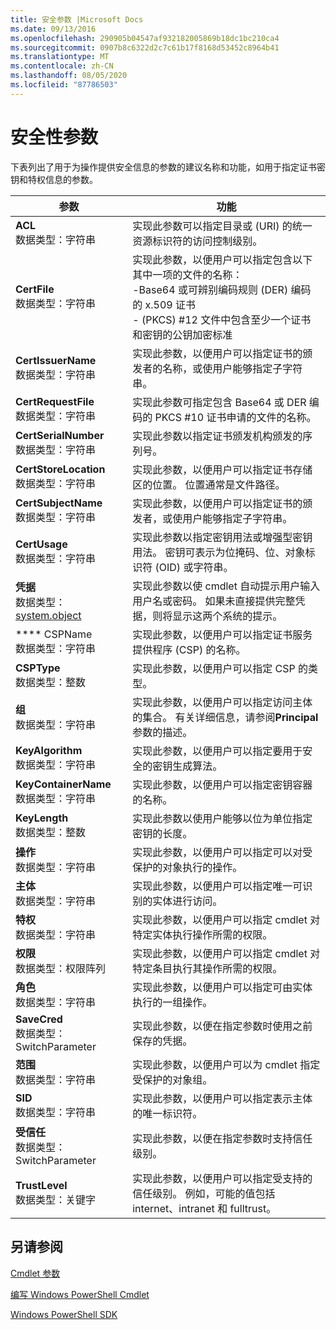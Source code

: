 ```yaml
---
title: 安全参数 |Microsoft Docs
ms.date: 09/13/2016
ms.openlocfilehash: 290905b04547af932182005869b18dc1bc210ca4
ms.sourcegitcommit: 0907b8c6322d2c7c61b17f8168d53452c8964b41
ms.translationtype: MT
ms.contentlocale: zh-CN
ms.lasthandoff: 08/05/2020
ms.locfileid: "87786503"
---
```

# <a name="security-parameters"></a>安全性参数

下表列出了用于为操作提供安全信息的参数的建议名称和功能，如用于指定证书密钥和特权信息的参数。

|参数|功能|
|---|---|
|**ACL**<br>数据类型：字符串|实现此参数可以指定目录或 (URI) 的统一资源标识符的访问控制级别。|
|**CertFile**<br>数据类型：字符串|实现此参数，以便用户可以指定包含以下其中一项的文件的名称：<br>-Base64 或可辨别编码规则 (DER) 编码的 x.509 证书<br>- (PKCS) #12 文件中包含至少一个证书和密钥的公钥加密标准|
|**CertIssuerName**<br>数据类型：字符串|实现此参数，以便用户可以指定证书的颁发者的名称，或使用户能够指定子字符串。|
|**CertRequestFile**<br>数据类型：字符串|实现此参数可指定包含 Base64 或 DER 编码的 PKCS #10 证书申请的文件的名称。|
|**CertSerialNumber**<br>数据类型：字符串|实现此参数以指定证书颁发机构颁发的序列号。|
|**CertStoreLocation**<br>数据类型：字符串|实现此参数，以便用户可以指定证书存储区的位置。 位置通常是文件路径。|
|**CertSubjectName**<br>数据类型：字符串|实现此参数，以便用户可以指定证书的颁发者，或使用户能够指定子字符串。|
|**CertUsage**<br>数据类型：字符串|实现此参数以指定密钥用法或增强型密钥用法。 密钥可表示为位掩码、位、对象标识符 (OID) 或字符串。|
|**凭据**<br>数据类型： [system.object](/dotnet/api/System.Management.Automation.PSCredential)|实现此参数以使 cmdlet 自动提示用户输入用户名或密码。 如果未直接提供完整凭据，则将显示这两个系统的提示。|
|****  CSPName<br>数据类型：字符串|实现此参数，以便用户可以指定证书服务提供程序 (CSP) 的名称。|
|**CSPType**<br>数据类型：整数|实现此参数，以便用户可以指定 CSP 的类型。|
|**组**<br>数据类型：字符串|实现此参数，以便用户可以指定访问主体的集合。 有关详细信息，请参阅**Principal**参数的描述。|
|**KeyAlgorithm**<br>数据类型：字符串|实现此参数，以便用户可以指定要用于安全的密钥生成算法。|
|**KeyContainerName**<br>数据类型：字符串|实现此参数，以便用户可以指定密钥容器的名称。|
|**KeyLength**<br>数据类型：整数|实现此参数以使用户能够以位为单位指定密钥的长度。|
|**操作**<br>数据类型：字符串|实现此参数，以便用户可以指定可以对受保护的对象执行的操作。|
|**主体**<br>数据类型：字符串|实现此参数，以便用户可以指定唯一可识别的实体进行访问。|
|**特权**<br>数据类型：字符串|实现此参数，以便用户可以指定 cmdlet 对特定实体执行操作所需的权限。|
|**权限**<br>数据类型：权限阵列|实现此参数，以便用户可以指定 cmdlet 对特定条目执行其操作所需的权限。|
|**角色**<br>数据类型：字符串|实现此参数，以便用户可以指定可由实体执行的一组操作。|
|**SaveCred**<br>数据类型： SwitchParameter|实现此参数，以便在指定参数时使用之前保存的凭据。|
|**范围**<br>数据类型：字符串|实现此参数，以便用户可以为 cmdlet 指定受保护的对象组。|
|**SID**<br>数据类型：字符串|实现此参数，以便用户可以指定表示主体的唯一标识符。|
|**受信任**<br>数据类型： SwitchParameter|实现此参数，以便在指定参数时支持信任级别。|
|**TrustLevel**<br>数据类型：关键字|实现此参数，以便用户可以指定受支持的信任级别。 例如，可能的值包括 internet、intranet 和 fulltrust。|

## <a name="see-also"></a>另请参阅

[Cmdlet 参数](./cmdlet-parameters.md)

[编写 Windows PowerShell Cmdlet](./writing-a-windows-powershell-cmdlet.md)

[Windows PowerShell SDK](../windows-powershell-reference.md)
